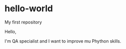 # hello-world
My first repository

Hello,

I'm QA specialist and I want to improve mu Phython skills.
